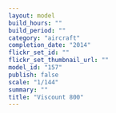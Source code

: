 ```yaml
---
layout: model
build_hours: ""
build_period: ""
category: "aircraft"
completion_date: "2014"
flickr_set_id: ""
flickr_set_thumbnail_url: ""
model_id: "157"
publish: false
scale: "1/144"
summary: ""
title: "Viscount 800"
---
```



